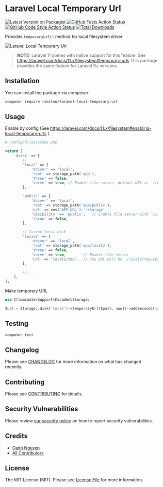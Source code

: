 # Laravel Local Temporary Url

[![Latest Version on Packagist](https://img.shields.io/packagist/v/rabiloo/laravel-local-temporary-url.svg)](https://packagist.org/packages/rabiloo/laravel-local-temporary-url)
[![GitHub Tests Action Status](https://img.shields.io/github/actions/workflow/status/rabiloo/laravel-local-temporary-url/run-tests.yml?branch=master&label=tests)](https://github.com/rabiloo/laravel-local-temporary-url/actions?query=workflow%3ATests+branch%3Amaster)
[![GitHub Code Style Action Status](https://img.shields.io/github/actions/workflow/status/rabiloo/laravel-local-temporary-url/check-styling.yml?branch=master&label=code%20style)](https://github.com/rabiloo/laravel-local-temporary-url/actions?query=workflow%3A"Check+%26+fix+styling"+branch%3Amaster)
[![Total Downloads](https://img.shields.io/packagist/dt/rabiloo/laravel-local-temporary-url.svg)](https://packagist.org/packages/rabiloo/laravel-local-temporary-url)

Provides `temporaryUrl()` method for local filesystem driver

![Laravel Local Temporary Url](https://banners.beyondco.de/Local%20Temporary%20Url.png?theme=light&packageManager=composer+require&packageName=rabiloo%2Flaravel-local-temporary-url&pattern=brickWall&style=style_1&description=Provides+%60temporaryUrl%60+method+for+local+filesystem+driver&md=1&showWatermark=0&fontSize=100px&images=clock)

> **NOTE:** Laravel 11 comes with native support for this feature. See https://laravel.com/docs/11.x/filesystem#temporary-urls
> This package provides the same feature for Laravel 9+ versions.

## Installation

You can install the package via composer:

```bash
composer require rabiloo/laravel-local-temporary-url
```

## Usage

Enable by config (See https://laravel.com/docs/11.x/filesystem#enabling-local-temporary-urls )

```php
# config/filesystems.php

return [
    'disks' => [
        // 
        'local' => [
            'driver' => 'local',
            'root' => storage_path('app'),
            'throw' => false,
            'serve' => true, // Enable file server, default URL is `/local/temp/{path}?expires=xxx&signature=xxx`
        ],

        'public' => [
            'driver' => 'local',
            'root' => storage_path('app/public'),
            'url' => env('APP_URL').'/storage',
            'visibility' => 'public',   // Enable file server with `visibility` = `public` 
            'throw' => false,
        ],

        // Custom local disk
        'local2' => [
            'driver' => 'local',
            'root' => storage_path('app/local2'),
            'throw' => false,
            'serve' => true,        // Enable file server
            'url' => 'local2/tmp',  // The URL will be `/local2/tmp/{path}?expires=xxx&signature=xxx`
        ],

        //...
    ],
];
```

Make temporary URL

```php
use Illuminate\Support\Facades\Storage;

$url = Storage::disk('local')->temporaryUrl($path, now()->addSeconds(120));
```

## Testing

```bash
composer test
```

## Changelog

Please see [CHANGELOG](CHANGELOG.md) for more information on what has changed recently.

## Contributing

Please see [CONTRIBUTING](.github/CONTRIBUTING.md) for details.

## Security Vulnerabilities

Please review [our security policy](../../security/policy) on how to report security vulnerabilities.

## Credits

- [Oanh Nguyen](https://github.com/oanhnn)
- [All Contributors](../../contributors)

## License

The MIT License (MIT). Please see [License File](LICENSE.md) for more information.
